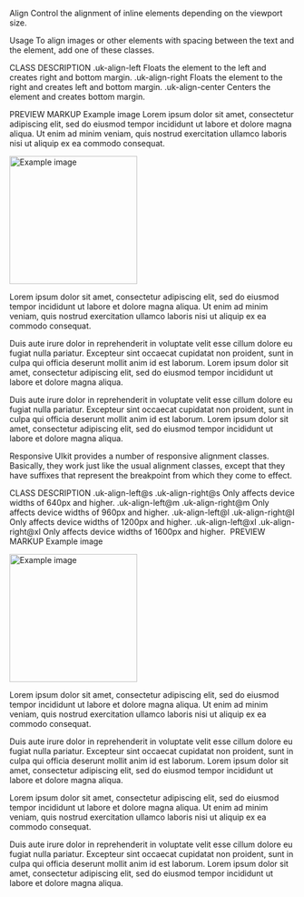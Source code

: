

Align
Control the alignment of inline elements depending on the viewport size.

Usage
To align images or other elements with spacing between the text and the element, add one of these classes.

CLASS	DESCRIPTION
.uk-align-left	Floats the element to the left and creates right and bottom margin.
.uk-align-right	Floats the element to the right and creates left and bottom margin.
.uk-align-center	Centers the element and creates bottom margin.
<img class="uk-align-left" src="" alt="">



PREVIEW
MARKUP
Example image
Lorem ipsum dolor sit amet, consectetur adipiscing elit, sed do eiusmod tempor incididunt ut labore et dolore magna aliqua. Ut enim ad minim veniam, quis nostrud exercitation ullamco laboris nisi ut aliquip ex ea commodo consequat.


<div class="uk-panel">
    <img class="uk-align-left uk-margin-remove-adjacent" src="images/light.jpg" width="225" height"150" alt="Example image">
    <p>Lorem ipsum dolor sit amet, consectetur adipiscing elit, sed do eiusmod tempor incididunt ut labore et dolore magna aliqua. Ut enim ad minim veniam, quis nostrud exercitation ullamco laboris nisi ut aliquip ex ea commodo consequat.</p>
    <p>Duis aute irure dolor in reprehenderit in voluptate velit esse cillum dolore eu fugiat nulla pariatur. Excepteur sint occaecat cupidatat non proident, sunt in culpa qui officia deserunt mollit anim id est laborum. Lorem ipsum dolor sit amet, consectetur adipiscing elit, sed do eiusmod tempor incididunt ut labore et dolore magna aliqua.</p>
</div>


Duis aute irure dolor in reprehenderit in voluptate velit esse cillum dolore eu fugiat nulla pariatur. Excepteur sint occaecat cupidatat non proident, sunt in culpa qui officia deserunt mollit anim id est laborum. Lorem ipsum dolor sit amet, consectetur adipiscing elit, sed do eiusmod tempor incididunt ut labore et dolore magna aliqua.

Responsive
UIkit provides a number of responsive alignment classes. Basically, they work just like the usual alignment classes, except that they have suffixes that represent the breakpoint from which they come to effect.

CLASS	DESCRIPTION
.uk-align-left@s
.uk-align-right@s	Only affects device widths of 640px and higher.
.uk-align-left@m
.uk-align-right@m	Only affects device widths of 960px and higher.
.uk-align-left@l
.uk-align-right@l	Only affects device widths of 1200px and higher.
.uk-align-left@xl
.uk-align-right@xl	Only affects device widths of 1600px and higher.
<img class="uk-align-center uk-align-right@m" src="" alt="">
PREVIEW
MARKUP
Example image


<div class="uk-panel">
    <img class="uk-align-center uk-align-right@m uk-margin-remove-adjacent"  src="images/light.jpg" width="225" height"150" alt="Example image">
    <p>Lorem ipsum dolor sit amet, consectetur adipiscing elit, sed do eiusmod tempor incididunt ut labore et dolore magna aliqua. Ut enim ad minim veniam, quis nostrud exercitation ullamco laboris nisi ut aliquip ex ea commodo consequat.</p>
    <p>Duis aute irure dolor in reprehenderit in voluptate velit esse cillum dolore eu fugiat nulla pariatur. Excepteur sint occaecat cupidatat non proident, sunt in culpa qui officia deserunt mollit anim id est laborum. Lorem ipsum dolor sit amet, consectetur adipiscing elit, sed do eiusmod tempor incididunt ut labore et dolore magna aliqua.</p>
</div>




Lorem ipsum dolor sit amet, consectetur adipiscing elit, sed do eiusmod tempor incididunt ut labore et dolore magna aliqua. Ut enim ad minim veniam, quis nostrud exercitation ullamco laboris nisi ut aliquip ex ea commodo consequat.

Duis aute irure dolor in reprehenderit in voluptate velit esse cillum dolore eu fugiat nulla pariatur. Excepteur sint occaecat cupidatat non proident, sunt in culpa qui officia deserunt mollit anim id est laborum. Lorem ipsum dolor sit amet, consectetur adipiscing elit, sed do eiusmod tempor incididunt ut labore et dolore magna aliqua.

